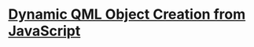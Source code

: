 # [Dynamic QML Object Creation from JavaScript](https://doc.qt.io/qt-6/qtqml-javascript-dynamicobjectcreation.html)